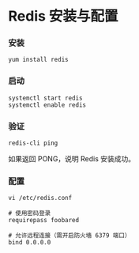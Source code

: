 # Redis 安装与配置

### 安装

```text
yum install redis
```

### 启动

```text
systemctl start redis
systemctl enable redis
```

### 验证

```text
redis-cli ping
```

如果返回 PONG，说明 Redis 安装成功。

### 配置

```text
vi /etc/redis.conf

# 使用密码登录
requirepass foobared

# 允许远程连接（需开启防火墙 6379 端口）
bind 0.0.0.0
```

